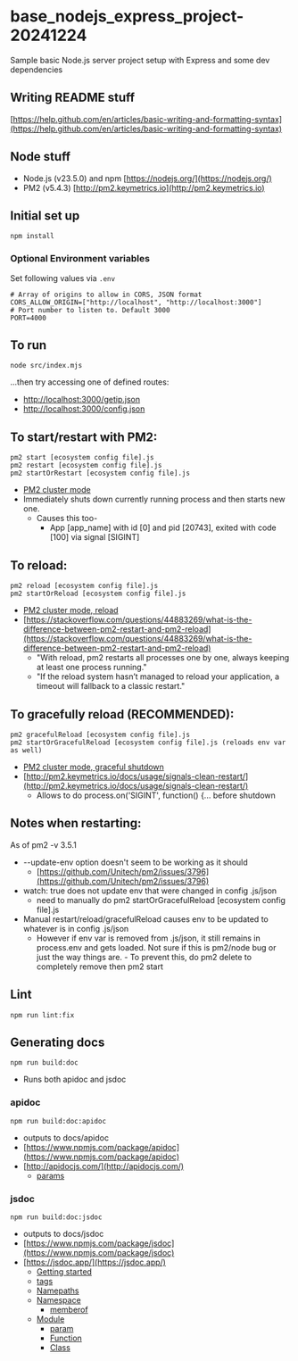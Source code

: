 # base_nodejs_express_project-20241224

Sample basic Node.js server project setup with Express and some dev dependencies

## Writing README stuff

[https://help.github.com/en/articles/basic-writing-and-formatting-syntax](https://help.github.com/en/articles/basic-writing-and-formatting-syntax)

## Node stuff

- Node.js (v23.5.0) and npm [https://nodejs.org/](https://nodejs.org/)
- PM2 (v5.4.3) [http://pm2.keymetrics.io](http://pm2.keymetrics.io)

## Initial set up

```
npm install
```

### Optional Environment variables

Set following values via <code>.env</code>

```
# Array of origins to allow in CORS, JSON format
CORS_ALLOW_ORIGIN=["http://localhost", "http://localhost:3000"]
# Port number to listen to. Default 3000
PORT=4000
```

## To run

```
node src/index.mjs
```

...then try accessing one of defined routes:

- [http://localhost:3000/getip.json](http://localhost:3000/getip.json)
- [http://localhost:3000/config.json](http://localhost:3000/config.json)

## To start/restart with PM2:

```
pm2 start [ecosystem config file].js
pm2 restart [ecosystem config file].js
pm2 startOrRestart [ecosystem config file].js
```

- [PM2 cluster mode](http://pm2.keymetrics.io/docs/usage/cluster-mode)
- Immediately shuts down currently running process and then starts new one.
  - Causes this too-
    - App \[app_name\] with id \[0\] and pid \[20743\], exited with code \[100\] via signal \[SIGINT\]

## To reload:

```
pm2 reload [ecosystem config file].js
pm2 startOrReload [ecosystem config file].js
```

- [PM2 cluster mode, reload](http://pm2.keymetrics.io/docs/usage/cluster-mode/#reload)
- [https://stackoverflow.com/questions/44883269/what-is-the-difference-between-pm2-restart-and-pm2-reload](https://stackoverflow.com/questions/44883269/what-is-the-difference-between-pm2-restart-and-pm2-reload)
  - "With reload, pm2 restarts all processes one by one, always keeping at least one process running."
  - "If the reload system hasn’t managed to reload your application, a timeout will fallback to a classic restart."

## To gracefully reload (RECOMMENDED):

```
pm2 gracefulReload [ecosystem config file].js
pm2 startOrGracefulReload [ecosystem config file].js (reloads env var as well)
```

- [PM2 cluster mode, graceful shutdown](http://pm2.keymetrics.io/docs/usage/cluster-mode/#graceful-shutdown)
- [http://pm2.keymetrics.io/docs/usage/signals-clean-restart/](http://pm2.keymetrics.io/docs/usage/signals-clean-restart/)
  - Allows to do process.on('SIGINT', function() {... before shutdown

## Notes when restarting:

As of pm2 -v 3.5.1

- --update-env option doesn't seem to be working as it should
  - [https://github.com/Unitech/pm2/issues/3796](https://github.com/Unitech/pm2/issues/3796)
- watch: true does not update env that were changed in config .js/json
  - need to manually do pm2 startOrGracefulReload \[ecosystem config file\].js
- Manual restart/reload/gracefulReload causes env to be updated to whatever is in config .js/json
  - However if env var is removed from .js/json, it still remains in process.env and gets loaded.
    Not sure if this is pm2/node bug or just the way things are. - To prevent this, do pm2 delete to completely remove then pm2 start

## Lint

```
npm run lint:fix
```

## Generating docs

```
npm run build:doc
```

- Runs both apidoc and jsdoc

### apidoc

```
npm run build:doc:apidoc
```

- outputs to docs/apidoc
- [https://www.npmjs.com/package/apidoc](https://www.npmjs.com/package/apidoc)
- [http://apidocjs.com/](http://apidocjs.com/)
  - [params](http://apidocjs.com/#params)

### jsdoc

```
npm run build:doc:jsdoc
```

- outputs to docs/jsdoc
- [https://www.npmjs.com/package/jsdoc](https://www.npmjs.com/package/jsdoc)
- [https://jsdoc.app/](https://jsdoc.app/)
  - [Getting started](https://jsdoc.app/about-getting-started.html)
  - [tags](https://jsdoc.app/tags-example.html)
  - [Namepaths](https://jsdoc.app/about-namepaths.html)
  - [Namespace](https://jsdoc.app/tags-namespace.html)
    - [memberof](https://jsdoc.app/tags-memberof.html)
  - [Module](https://jsdoc.app/tags-module.html)
    - [param](https://jsdoc.app/tags-param.html)
    - [Function](https://jsdoc.app/tags-function.html)
    - [Class](https://jsdoc.app/tags-class.html)
